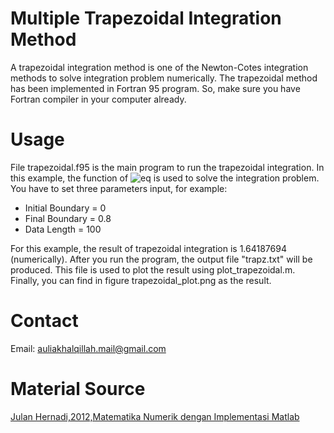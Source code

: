 # Multiple Trapezoidal Integration Method
A trapezoidal integration method is one of the Newton-Cotes integration methods to solve integration problem numerically. The trapezoidal method has been implemented in Fortran 95 program. So, make sure you have Fortran compiler in your computer already.
# Usage
File trapezoidal.f95 is the main program to run the trapezoidal integration. In this example, the function of 
![eq](https://i.upmath.me/svg/f(x)%3D0.2%2B25x-200x%5E2%2B675x%5E3-900x%5E4%2B400x%5E5)
is used to solve the integration problem. You have to set three parameters input, for example:
  - Initial Boundary = 0
  - Final Boundary = 0.8
  - Data Length = 100
 
 For this example, the result of trapezoidal integration is 1.64187694 (numerically). After you run the program, the output file "trapz.txt" will be produced. This file is used to plot the result using plot_trapezoidal.m. Finally, you can find in figure trapezoidal_plot.png as the result.
 # Contact
Email: auliakhalqillah.mail@gmail.com
 # Material Source
[Julan Hernadi,2012,Matematika Numerik dengan Implementasi Matlab](http://andipublisher.com/produk-1012004497-matematika-numerik-dengan-implementasi-m.html)
